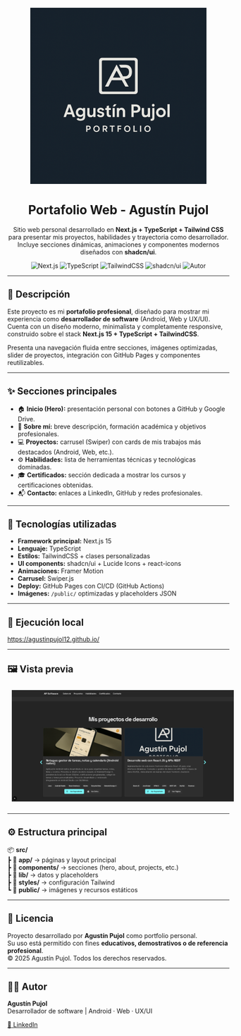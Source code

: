 <p align="center">
  <img src="public/ap_portfolio.png" alt="Agustín Pujol Portfolio logo" width="400"/>
</p>

<h1 align="center">Portafolio Web - Agustín Pujol</h1>

<p align="center">
  Sitio web personal desarrollado en <b>Next.js + TypeScript + Tailwind CSS</b> para presentar mis proyectos, habilidades y trayectoria como desarrollador.<br/>
  Incluye secciones dinámicas, animaciones y componentes modernos diseñados con <b>shadcn/ui</b>.
</p>

<p align="center">
  <img src="https://img.shields.io/badge/Next.js-15-black?style=flat&logo=nextdotjs" alt="Next.js"/>
  <img src="https://img.shields.io/badge/TypeScript-3178C6?style=flat&logo=typescript&logoColor=white" alt="TypeScript"/>
  <img src="https://img.shields.io/badge/TailwindCSS-38B2AC?style=flat&logo=tailwindcss&logoColor=white" alt="TailwindCSS"/>
  <img src="https://img.shields.io/badge/shadcn/ui-%23f4f4f5.svg?style=flat&logo=react&logoColor=black" alt="shadcn/ui"/>
  <img src="https://img.shields.io/badge/Hecho%20por-Agustín%20Pujol-orange" alt="Autor"/>
</p>

---

## 🧭 Descripción

Este proyecto es mi **portafolio profesional**, diseñado para mostrar mi experiencia como **desarrollador de software** (Android, Web y UX/UI).  
Cuenta con un diseño moderno, minimalista y completamente responsive, construido sobre el stack **Next.js 15 + TypeScript + TailwindCSS**.  

Presenta una navegación fluida entre secciones, imágenes optimizadas, slider de proyectos, integración con GitHub Pages y componentes reutilizables.

---

## ✨ Secciones principales

- 🏠 **Inicio (Hero):** presentación personal con botones a GitHub y Google Drive.  
- 👤 **Sobre mí:** breve descripción, formación académica y objetivos profesionales.  
- 💻 **Proyectos:** carrusel (Swiper) con cards de mis trabajos más destacados (Android, Web, etc.).  
- ⚙️ **Habilidades:** lista de herramientas técnicas y tecnológicas dominadas.  
- 🎓 **Certificados:** sección dedicada a mostrar los cursos y certificaciones obtenidas.  
- 📬 **Contacto:** enlaces a LinkedIn, GitHub y redes profesionales.  

---

## 🧰 Tecnologías utilizadas

- **Framework principal:** Next.js 15  
- **Lenguaje:** TypeScript  
- **Estilos:** TailwindCSS + clases personalizadas  
- **UI components:** shadcn/ui + Lucide Icons + react-icons  
- **Animaciones:** Framer Motion  
- **Carrusel:** Swiper.js  
- **Deploy:** GitHub Pages con CI/CD (GitHub Actions)  
- **Imágenes:** `/public/` optimizadas y placeholders JSON  

---

## 🚀 Ejecución local
https://agustinpujol12.github.io/

---

## 🖼️ Vista previa

<p align="center">
  <img src="public/web.png" alt="Vista general del sitio" width="700" style="margin:10px"/>
</p>

---

## ⚙️ Estructura principal

📦 **src/**  
┣ 📂 **app/** → páginas y layout principal  
┣ 📂 **components/** → secciones (hero, about, projects, etc.)  
┣ 📂 **lib/** → datos y placeholders  
┣ 📂 **styles/** → configuración Tailwind  
┗ 📂 **public/** → imágenes y recursos estáticos  

---

## 📄 Licencia

Proyecto desarrollado por **Agustín Pujol** como portfolio personal.  
Su uso está permitido con fines **educativos, demostrativos o de referencia profesional**.  
© 2025 Agustín Pujol. Todos los derechos reservados.

---

## 👨‍💻 Autor

**Agustín Pujol**  
Desarrollador de software | Android · Web · UX/UI  

[💼 LinkedIn](https://www.linkedin.com/in/agustinpujol/)  
